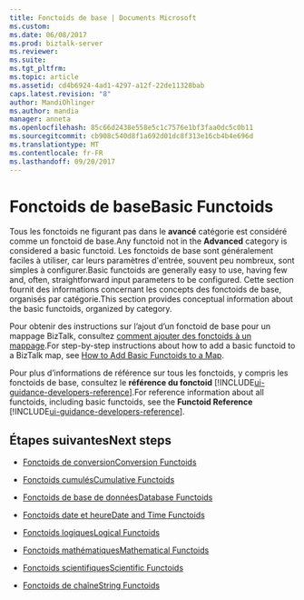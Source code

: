 ```yaml
---
title: Fonctoids de base | Documents Microsoft
ms.custom: 
ms.date: 06/08/2017
ms.prod: biztalk-server
ms.reviewer: 
ms.suite: 
ms.tgt_pltfrm: 
ms.topic: article
ms.assetid: cd4b6924-4ad1-4297-a12f-22de11328bab
caps.latest.revision: "8"
author: MandiOhlinger
ms.author: mandia
manager: anneta
ms.openlocfilehash: 85c66d2438e558e5c1c7576e1bf3faa0dc5c0b11
ms.sourcegitcommit: cb908c540d8f1a692d01dc8f313e16cb4b4e696d
ms.translationtype: MT
ms.contentlocale: fr-FR
ms.lasthandoff: 09/20/2017
---
```

# <a name="basic-functoids"></a><span data-ttu-id="ba8b5-102">Fonctoids de base</span><span class="sxs-lookup"><span data-stu-id="ba8b5-102">Basic Functoids</span></span>
<span data-ttu-id="ba8b5-103">Tous les fonctoids ne figurant pas dans le **avancé** catégorie est considéré comme un fonctoid de base.</span><span class="sxs-lookup"><span data-stu-id="ba8b5-103">Any functoid not in the **Advanced** category is considered a basic functoid.</span></span> <span data-ttu-id="ba8b5-104">Les fonctoids de base sont généralement faciles à utiliser, car leurs paramètres d'entrée, souvent peu nombreux, sont simples à configurer.</span><span class="sxs-lookup"><span data-stu-id="ba8b5-104">Basic functoids are generally easy to use, having few and, often, straightforward input parameters to be configured.</span></span> <span data-ttu-id="ba8b5-105">Cette section fournit des informations concernant les concepts des fonctoids de base, organisés par catégorie.</span><span class="sxs-lookup"><span data-stu-id="ba8b5-105">This section provides conceptual information about the basic functoids, organized by category.</span></span>  
  
 <span data-ttu-id="ba8b5-106">Pour obtenir des instructions sur l’ajout d’un fonctoid de base pour un mappage BizTalk, consultez [comment ajouter des fonctoids à un mappage](../core/how-to-add-basic-functoids-to-a-map.md).</span><span class="sxs-lookup"><span data-stu-id="ba8b5-106">For step-by-step instructions about how to add a basic functoid to a BizTalk map, see [How to Add Basic Functoids to a Map](../core/how-to-add-basic-functoids-to-a-map.md).</span></span>  
  
 <span data-ttu-id="ba8b5-107">Pour plus d’informations de référence sur tous les fonctoids, y compris les fonctoids de base, consultez le **référence du fonctoid** [!INCLUDE[ui-guidance-developers-reference](../includes/ui-guidance-developers-reference.md)].</span><span class="sxs-lookup"><span data-stu-id="ba8b5-107">For reference information about all functoids, including basic functoids, see the **Functoid Reference** [!INCLUDE[ui-guidance-developers-reference](../includes/ui-guidance-developers-reference.md)].</span></span>
  
## <a name="next-steps"></a><span data-ttu-id="ba8b5-108">Étapes suivantes</span><span class="sxs-lookup"><span data-stu-id="ba8b5-108">Next steps</span></span>
  
-   [<span data-ttu-id="ba8b5-109">Fonctoids de conversion</span><span class="sxs-lookup"><span data-stu-id="ba8b5-109">Conversion Functoids</span></span>](../core/conversion-functoids.md)  
  
-   [<span data-ttu-id="ba8b5-110">Fonctoids cumulés</span><span class="sxs-lookup"><span data-stu-id="ba8b5-110">Cumulative Functoids</span></span>](../core/cumulative-functoids.md)  
  
-   [<span data-ttu-id="ba8b5-111">Fonctoids de base de données</span><span class="sxs-lookup"><span data-stu-id="ba8b5-111">Database Functoids</span></span>](../core/database-functoids.md)  
  
-   [<span data-ttu-id="ba8b5-112">Fonctoids date et heure</span><span class="sxs-lookup"><span data-stu-id="ba8b5-112">Date and Time Functoids</span></span>](../core/date-and-time-functoids.md)  
  
-   [<span data-ttu-id="ba8b5-113">Fonctoids logiques</span><span class="sxs-lookup"><span data-stu-id="ba8b5-113">Logical Functoids</span></span>](../core/logical-functoids.md)  
  
-   [<span data-ttu-id="ba8b5-114">Fonctoids mathématiques</span><span class="sxs-lookup"><span data-stu-id="ba8b5-114">Mathematical Functoids</span></span>](../core/mathematical-functoids.md)  
  
-   [<span data-ttu-id="ba8b5-115">Fonctoids scientifiques</span><span class="sxs-lookup"><span data-stu-id="ba8b5-115">Scientific Functoids</span></span>](../core/scientific-functoids.md)  
  
-   [<span data-ttu-id="ba8b5-116">Fonctoids de chaîne</span><span class="sxs-lookup"><span data-stu-id="ba8b5-116">String Functoids</span></span>](../core/string-functoids.md)